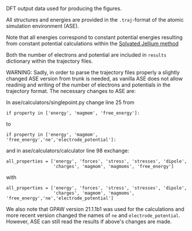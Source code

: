 DFT output data used for producing the figures.

All structures and energies are provided in the ```.traj```-format of the atomic simulation environment (ASE).

Note that all energies correspond to constant potential energies resulting from constant potential calculations within the [Solvated Jellium method](https://wiki.fysik.dtu.dk/gpaw/documentation/sjm/sjm.html)

Both the number of electrons and potential are included in ```results``` dictionary within the trajectory files.

WARNING: Sadly, in order to parse the trajectory files properly a slightly changed ASE version from trunk is needed, as vanilla ASE does not allow readinig and writing of the number of electrons and potentials in the trajectory format. The necessary changes to ASE are:

In ase/calculators/singlepoint.py change line 25 from
```
if property in ['energy', 'magmom', 'free_energy']:
```
to
```
if property in ['energy', 'magmom', 'free_energy','ne','electrode_potential']:
```


and in ase/calculators/calculator line 98 exchange:
```
all_properties = ['energy', 'forces', 'stress', 'stresses', 'dipole',
                  'charges', 'magmom', 'magmoms', 'free_energy']
```
with
```
all_properties = ['energy', 'forces', 'stress', 'stresses', 'dipole',
                  'charges', 'magmom', 'magmoms', 'free_energy','ne','electrode_potential']
```

We also note that GPAW version 21.1.1b1 was used for the calculations and more recent version changed the names of `ne` and `electrode_potential`. However, ASE can still read the results if above's changes are made.

